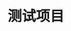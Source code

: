 <!--
 * @Date: 2024-03-07 00:27:19
 * @LastEditors: hi@xuhaibing.com
 * @LastEditTime: 2024-03-08 16:56:15
 * @FilePath: /bingUI/README.md
-->
# 测试项目
 